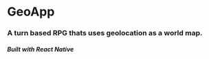 # GeoApp

### A turn based RPG thats uses geolocation as a world map.

##### Built with React Native
